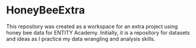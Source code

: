 # HoneyBeeExtra
This repository was created as a workspace for an extra project using honey bee data for ENTITY Academy. Initially, it is a repository for datasets and ideas as I practice my data wrangling and analysis skills.
